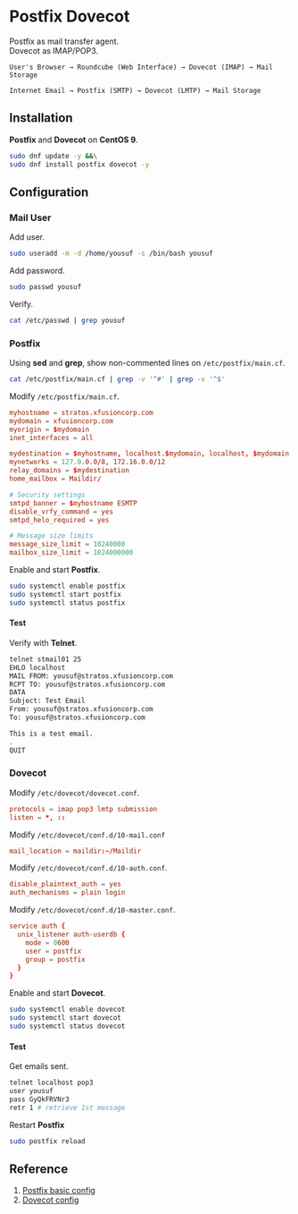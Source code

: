 # Postfix Dovecot
Postfix as mail transfer agent.  
Dovecot as IMAP/POP3.  

```
User's Browser → Roundcube (Web Interface) → Dovecot (IMAP) → Mail Storage

Internet Email → Postfix (SMTP) → Dovecot (LMTP) → Mail Storage
```

## Installation
**Postfix** and **Dovecot** on **CentOS 9**.  
```sh
sudo dnf update -y &&\
sudo dnf install postfix dovecot -y
```

## Configuration
### Mail User
Add user.  
```sh
sudo useradd -m -d /home/yousuf -s /bin/bash yousuf
```
Add password.  
```sh
sudo passwd yousuf
```

Verify.  
```sh
cat /etc/passwd | grep yousuf
```

### Postfix
Using **sed** and **grep**, show non-commented lines on `/etc/postfix/main.cf`.  
```sh
cat /etc/postfix/main.cf | grep -v '^#' | grep -v '^$'
```

Modify `/etc/postfix/main.cf`.  
```conf
myhostname = stratos.xfusioncorp.com
mydomain = xfusioncorp.com
myorigin = $mydomain
inet_interfaces = all

mydestination = $myhostname, localhost.$mydomain, localhost, $mydomain
mynetworks = 127.0.0.0/8, 172.16.0.0/12
relay_domains = $mydestination
home_mailbox = Maildir/

# Security settings
smtpd_banner = $myhostname ESMTP
disable_vrfy_command = yes
smtpd_helo_required = yes

# Message size limits
message_size_limit = 10240000
mailbox_size_limit = 1024000000
```

Enable and start **Postfix**.  
```sh
sudo systemctl enable postfix
sudo systemctl start postfix
sudo systemctl status postfix
```

#### Test
Verify with **Telnet**.  
```sh
telnet stmail01 25
EHLO localhost
MAIL FROM: yousuf@stratos.xfusioncorp.com
RCPT TO: yousuf@stratos.xfusioncorp.com
DATA
Subject: Test Email
From: yousuf@stratos.xfusioncorp.com
To: yousuf@stratos.xfusioncorp.com

This is a test email.
.
QUIT
```



### Dovecot
Modify `/etc/dovecot/dovecot.conf`.
```conf
protocols = imap pop3 lmtp submission
listen = *, ::
```

Modify `/etc/dovecot/conf.d/10-mail.conf`  
```conf
mail_location = maildir:~/Maildir
```

Modify `/etc/dovecot/conf.d/10-auth.conf`.  
```conf
disable_plaintext_auth = yes
auth_mechanisms = plain login
```

Modify `/etc/dovecot/conf.d/10-master.conf`.  
```conf
service auth {
  unix_listener auth-userdb {
    mode = 0600
    user = postfix
    group = postfix
  }
}
```


Enable and start **Dovecot**.  
```sh
sudo systemctl enable dovecot
sudo systemctl start dovecot
sudo systemctl status dovecot
```

#### Test
Get emails sent.
```sh
telnet localhost pop3
user yousuf
pass GyQkFRVNr3
retr 1 # retrieve 1st message
```

Restart **Postfix**
```sh
sudo postfix reload
```


## Reference
1. [Postfix basic config](https://www.postfix.org/BASIC_CONFIGURATION_README.html)
2. [Dovecot config](https://doc.dovecot.org/2.4.1/core/config/quick.html)
[]()